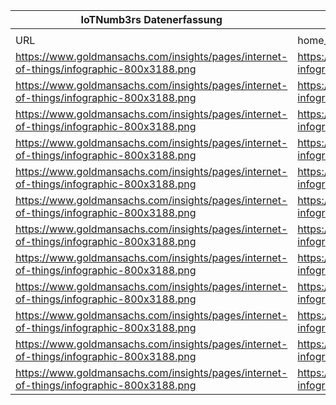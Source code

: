 |IoTNumb3rs Datenerfassung|||||||||||
| ---- | ---- | ---- | ---- | ---- | ---- | ---- | ---- | ---- | ---- | ---- |
||||||||||||
|URL|home_url|filename|device_class|device_count|market_class|market_volume|prognosis_year|publication_year|authorship_class|Dropbox folder|
|https://www.goldmansachs.com/insights/pages/internet-of-things/infographic-800x3188.png|https://www.goldmansachs.com/insights/pages/iot-infographic.html|file12_infographic-800x3188.png|generic IoT|1000000000|||1996|2014|company|marielledemuth/20181223-1200|
|https://www.goldmansachs.com/insights/pages/internet-of-things/infographic-800x3188.png|https://www.goldmansachs.com/insights/pages/iot-infographic.html|file12_infographic-800x3188.png|generic IoT|6000000000|||2006|2014|company|marielledemuth/20181223-1200|
|https://www.goldmansachs.com/insights/pages/internet-of-things/infographic-800x3188.png|https://www.goldmansachs.com/insights/pages/iot-infographic.html|file12_infographic-800x3188.png|generic IoT|28000000000|||2020|2014|company|marielledemuth/20181223-1200|
|https://www.goldmansachs.com/insights/pages/internet-of-things/infographic-800x3188.png|https://www.goldmansachs.com/insights/pages/iot-infographic.html|file12_infographic-800x3188.png|wearables|3000000000|||2013|2014|company|marielledemuth/20181223-1200|
|https://www.goldmansachs.com/insights/pages/internet-of-things/infographic-800x3188.png|https://www.goldmansachs.com/insights/pages/iot-infographic.html|file12_infographic-800x3188.png|wearables|5000000000|||2014|2014|company|marielledemuth/20181223-1200|
|https://www.goldmansachs.com/insights/pages/internet-of-things/infographic-800x3188.png|https://www.goldmansachs.com/insights/pages/iot-infographic.html|file12_infographic-800x3188.png|wearables|9000000000|||2015|2014|company|marielledemuth/20181223-1200|
|https://www.goldmansachs.com/insights/pages/internet-of-things/infographic-800x3188.png|https://www.goldmansachs.com/insights/pages/iot-infographic.html|file12_infographic-800x3188.png|wearables|12000000000|||2016|2014|company|marielledemuth/20181223-1200|
|https://www.goldmansachs.com/insights/pages/internet-of-things/infographic-800x3188.png|https://www.goldmansachs.com/insights/pages/iot-infographic.html|file12_infographic-800x3188.png|wearables|20000000000|||2017|2014|company|marielledemuth/20181223-1200|
|https://www.goldmansachs.com/insights/pages/internet-of-things/infographic-800x3188.png|https://www.goldmansachs.com/insights/pages/iot-infographic.html|file12_infographic-800x3188.png|||smart home revenue|2000000000|2012|2014|company|marielledemuth/20181223-1200|
|https://www.goldmansachs.com/insights/pages/internet-of-things/infographic-800x3188.png|https://www.goldmansachs.com/insights/pages/iot-infographic.html|file12_infographic-800x3188.png|||smart home revenue|13000000000|2017|2014|company|marielledemuth/20181223-1200|
|https://www.goldmansachs.com/insights/pages/internet-of-things/infographic-800x3188.png|https://www.goldmansachs.com/insights/pages/iot-infographic.html|file12_infographic-800x3188.png|vehicle|60000000|||2020|2014|company|marielledemuth/20181223-1200|
|https://www.goldmansachs.com/insights/pages/internet-of-things/infographic-800x3188.png|https://www.goldmansachs.com/insights/pages/iot-infographic.html|file12_infographic-800x3188.png|vehicle|20000000|||2017|2014|company|marielledemuth/20181223-1200|
